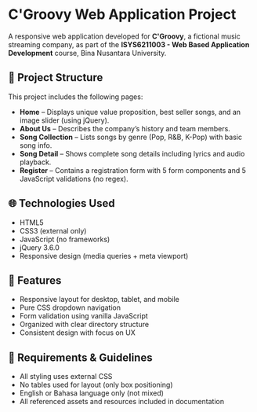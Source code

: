 # C'Groovy Web Application Project

A responsive web application developed for **C'Groovy**, a fictional music streaming company, as part of the **ISYS6211003 - Web Based Application Development** course, Bina Nusantara University.

## 📁 Project Structure
This project includes the following pages:
* **Home** – Displays unique value proposition, best seller songs, and an image slider (using jQuery).
* **About Us** – Describes the company’s history and team members.
* **Song Collection** – Lists songs by genre (Pop, R&B, K-Pop) with basic song info.
* **Song Detail** – Shows complete song details including lyrics and audio playback.
* **Register** – Contains a registration form with 5 form components and 5 JavaScript validations (no regex).

## 🌐 Technologies Used
* HTML5
* CSS3 (external only)
* JavaScript (no frameworks)
* jQuery 3.6.0
* Responsive design (media queries + meta viewport)

## 📱 Features
* Responsive layout for desktop, tablet, and mobile
* Pure CSS dropdown navigation
* Form validation using vanilla JavaScript
* Organized with clear directory structure
* Consistent design with focus on UX

## 📝 Requirements & Guidelines
* All styling uses external CSS
* No tables used for layout (only box positioning)
* English or Bahasa language only (not mixed)
* All referenced assets and resources included in documentation
